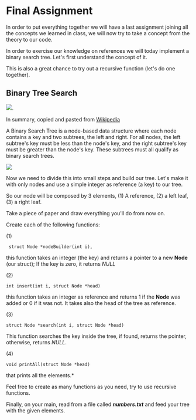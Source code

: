# Final Assignment

In order to put everything together we will have a last assignment joining all the concepts we learned in class, we will now try to take a concept from the theory to our code.

In order to exercise our knowledge on references we will today implement a binary search tree. Let's first understand the concept of it.

This is also a great chance to try out a recursive function (let's do one together).

## Binary Tree Search

![](https://media.giphy.com/media/5mWKEFFh5BGnBhoGn0/source.gif).

In summary, copied and pasted from [Wikipedia](https://en.wikipedia.org/wiki/Search_tree)

A Binary Search Tree is a node-based data structure where each node contains a key and two subtrees, the left and right. For all nodes, the left subtree's key must be less than the node's key, and the right subtree's key must be greater than the node's key. These subtrees must all qualify as binary search trees.

![](https://upload.wikimedia.org/wikipedia/commons/d/da/Binary_search_tree.svg)

Now we need to divide this into small steps and build our tree. Let's make it with only nodes and use a simple integer as reference (a key) to our tree.

So our node will be composed by 3 elements, (1) A reference, (2) a left leaf, (3) a right leaf.

Take a piece of paper and draw everything you'll do from now on.

Create each of the following functions:

(1)

     struct Node *nodeBuilder(int i),
 this function takes an integer (the key) and returns a pointer to a new **Node** (our struct);
    If the key is zero, it returns *NULL*

(2)

    int insert(int i, struct Node *head)
this function takes an integer as reference and returns 1 if the **Node** was added or 0 if it was not. It takes also the head of the tree as reference.

(3)

    struct Node *search(int i, struct Node *head)

This function searches the key inside the tree, if found, returns the pointer, otherwise, returns *NULL*.

(4)

    void printAll(struct Node *head)
that prints all the elements.*

Feel free to create as many functions as you need, try to use recursive functions.

Finally, on your main, read from a file called ***numbers.txt*** and feed your tree with the given elements.
